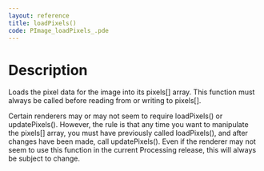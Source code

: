 ```yaml
---
layout: reference
title: loadPixels()
code: PImage_loadPixels_.pde
---
```


# Description

Loads the pixel data for the image into its pixels[] array. This function must always be called before reading from or writing to pixels[].

Certain renderers may or may not seem to require loadPixels() or updatePixels(). However, the rule is that any time you want to manipulate the pixels[] array, you must have previously called loadPixels(), and after changes have been made, call updatePixels(). Even if the renderer may not seem to use this function in the current Processing release, this will always be subject to change.

